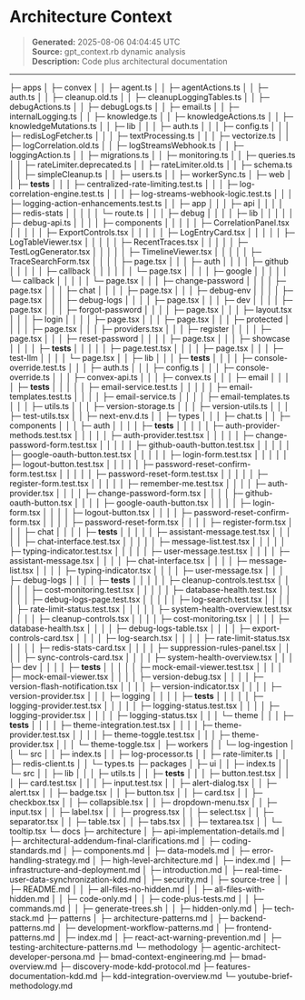 # Architecture Context

> **Generated:** 2025-08-06 04:04:45 UTC  
> **Source:** gpt_context.rb dynamic analysis  
> **Description:** Code plus architectural documentation

---

├─ apps
│ ├─ convex
│ │ ├─ agent.ts
│ │ ├─ agentActions.ts
│ │ ├─ auth.ts
│ │ ├─ cleanup.old.ts
│ │ ├─ cleanupLoggingTables.ts
│ │ ├─ debugActions.ts
│ │ ├─ debugLogs.ts
│ │ ├─ email.ts
│ │ ├─ internalLogging.ts
│ │ ├─ knowledge.ts
│ │ ├─ knowledgeActions.ts
│ │ ├─ knowledgeMutations.ts
│ │ ├─ lib
│ │ │ ├─ auth.ts
│ │ │ ├─ config.ts
│ │ │ ├─ redisLogFetcher.ts
│ │ │ ├─ textProcessing.ts
│ │ │ ├─ vectorize.ts
│ │ ├─ logCorrelation.old.ts
│ │ ├─ logStreamsWebhook.ts
│ │ ├─ loggingAction.ts
│ │ ├─ migrations.ts
│ │ ├─ monitoring.ts
│ │ ├─ queries.ts
│ │ ├─ rateLimiter.deprecated.ts
│ │ ├─ rateLimiter.old.ts
│ │ ├─ schema.ts
│ │ ├─ simpleCleanup.ts
│ │ ├─ users.ts
│ │ ├─ workerSync.ts
│ ├─ web
│ │ ├─ **tests**
│ │ │ ├─ centralized-rate-limiting.test.ts
│ │ │ ├─ log-correlation-engine.test.ts
│ │ │ ├─ log-streams-webhook-logic.test.ts
│ │ │ ├─ logging-action-enhancements.test.ts
│ │ ├─ app
│ │ │ ├─ api
│ │ │ │ ├─ redis-stats
│ │ │ │ │ └─ route.ts
│ │ │ ├─ debug
│ │ │ │ ├─ lib
│ │ │ │ │ ├─ debug-api.ts
│ │ │ │ ├─ components
│ │ │ │ │ ├─ CorrelationPanel.tsx
│ │ │ │ │ ├─ ExportControls.tsx
│ │ │ │ │ ├─ LogEntryCard.tsx
│ │ │ │ │ ├─ LogTableViewer.tsx
│ │ │ │ │ ├─ RecentTraces.tsx
│ │ │ │ │ ├─ TestLogGenerator.tsx
│ │ │ │ │ ├─ TimelineViewer.tsx
│ │ │ │ │ ├─ TraceSearchForm.tsx
│ │ │ │ ├─ page.tsx
│ │ │ ├─ auth
│ │ │ │ ├─ github
│ │ │ │ │ ├─ callback
│ │ │ │ │ │ └─ page.tsx
│ │ │ │ ├─ google
│ │ │ │ │ └─ callback
│ │ │ │ │ └─ page.tsx
│ │ │ ├─ change-password
│ │ │ │ ├─ page.tsx
│ │ │ ├─ chat
│ │ │ │ ├─ page.tsx
│ │ │ ├─ debug-env
│ │ │ │ ├─ page.tsx
│ │ │ ├─ debug-logs
│ │ │ │ ├─ page.tsx
│ │ │ ├─ dev
│ │ │ │ ├─ page.tsx
│ │ │ ├─ forgot-password
│ │ │ │ ├─ page.tsx
│ │ │ ├─ layout.tsx
│ │ │ ├─ login
│ │ │ │ ├─ page.tsx
│ │ │ ├─ page.tsx
│ │ │ ├─ protected
│ │ │ │ ├─ page.tsx
│ │ │ ├─ providers.tsx
│ │ │ ├─ register
│ │ │ │ ├─ page.tsx
│ │ │ ├─ reset-password
│ │ │ │ ├─ page.tsx
│ │ │ ├─ showcase
│ │ │ │ ├─ **tests**
│ │ │ │ │ ├─ page.test.tsx
│ │ │ │ ├─ page.tsx
│ │ │ ├─ test-llm
│ │ │ │ └─ page.tsx
│ │ ├─ lib
│ │ │ ├─ **tests**
│ │ │ │ ├─ console-override.test.ts
│ │ │ ├─ auth.ts
│ │ │ ├─ config.ts
│ │ │ ├─ console-override.ts
│ │ │ ├─ convex-api.ts
│ │ │ ├─ convex.ts
│ │ │ ├─ email
│ │ │ │ ├─ **tests**
│ │ │ │ │ ├─ email-service.test.ts
│ │ │ │ │ ├─ email-templates.test.ts
│ │ │ │ ├─ email-service.ts
│ │ │ │ ├─ email-templates.ts
│ │ │ ├─ utils.ts
│ │ │ ├─ version-storage.ts
│ │ │ ├─ version-utils.ts
│ │ │ ├─ test-utils.tsx
│ │ ├─ next-env.d.ts
│ │ ├─ types
│ │ │ ├─ chat.ts
│ │ ├─ components
│ │ │ ├─ auth
│ │ │ │ ├─ **tests**
│ │ │ │ │ ├─ auth-provider-methods.test.tsx
│ │ │ │ │ ├─ auth-provider.test.tsx
│ │ │ │ │ ├─ change-password-form.test.tsx
│ │ │ │ │ ├─ github-oauth-button.test.tsx
│ │ │ │ │ ├─ google-oauth-button.test.tsx
│ │ │ │ │ ├─ login-form.test.tsx
│ │ │ │ │ ├─ logout-button.test.tsx
│ │ │ │ │ ├─ password-reset-confirm-form.test.tsx
│ │ │ │ │ ├─ password-reset-form.test.tsx
│ │ │ │ │ ├─ register-form.test.tsx
│ │ │ │ │ ├─ remember-me.test.tsx
│ │ │ │ ├─ auth-provider.tsx
│ │ │ │ ├─ change-password-form.tsx
│ │ │ │ ├─ github-oauth-button.tsx
│ │ │ │ ├─ google-oauth-button.tsx
│ │ │ │ ├─ login-form.tsx
│ │ │ │ ├─ logout-button.tsx
│ │ │ │ ├─ password-reset-confirm-form.tsx
│ │ │ │ ├─ password-reset-form.tsx
│ │ │ │ ├─ register-form.tsx
│ │ │ ├─ chat
│ │ │ │ ├─ **tests**
│ │ │ │ │ ├─ assistant-message.test.tsx
│ │ │ │ │ ├─ chat-interface.test.tsx
│ │ │ │ │ ├─ message-list.test.tsx
│ │ │ │ │ ├─ typing-indicator.test.tsx
│ │ │ │ │ ├─ user-message.test.tsx
│ │ │ │ ├─ assistant-message.tsx
│ │ │ │ ├─ chat-interface.tsx
│ │ │ │ ├─ message-list.tsx
│ │ │ │ ├─ typing-indicator.tsx
│ │ │ │ ├─ user-message.tsx
│ │ │ ├─ debug-logs
│ │ │ │ ├─ **tests**
│ │ │ │ │ ├─ cleanup-controls.test.tsx
│ │ │ │ │ ├─ cost-monitoring.test.tsx
│ │ │ │ │ ├─ database-health.test.tsx
│ │ │ │ │ ├─ debug-logs-page.test.tsx
│ │ │ │ │ ├─ log-search.test.tsx
│ │ │ │ │ ├─ rate-limit-status.test.tsx
│ │ │ │ │ ├─ system-health-overview.test.tsx
│ │ │ │ ├─ cleanup-controls.tsx
│ │ │ │ ├─ cost-monitoring.tsx
│ │ │ │ ├─ database-health.tsx
│ │ │ │ ├─ debug-logs-table.tsx
│ │ │ │ ├─ export-controls-card.tsx
│ │ │ │ ├─ log-search.tsx
│ │ │ │ ├─ rate-limit-status.tsx
│ │ │ │ ├─ redis-stats-card.tsx
│ │ │ │ ├─ suppression-rules-panel.tsx
│ │ │ │ ├─ sync-controls-card.tsx
│ │ │ │ ├─ system-health-overview.tsx
│ │ │ ├─ dev
│ │ │ │ ├─ **tests**
│ │ │ │ │ ├─ mock-email-viewer.test.tsx
│ │ │ │ ├─ mock-email-viewer.tsx
│ │ │ │ ├─ version-debug.tsx
│ │ │ │ ├─ version-flash-notification.tsx
│ │ │ │ ├─ version-indicator.tsx
│ │ │ │ ├─ version-provider.tsx
│ │ │ ├─ logging
│ │ │ │ ├─ **tests**
│ │ │ │ │ ├─ logging-provider.test.tsx
│ │ │ │ │ ├─ logging-status.test.tsx
│ │ │ │ ├─ logging-provider.tsx
│ │ │ │ ├─ logging-status.tsx
│ │ │ └─ theme
│ │ │ ├─ **tests**
│ │ │ │ ├─ theme-integration.test.tsx
│ │ │ │ ├─ theme-provider.test.tsx
│ │ │ │ ├─ theme-toggle.test.tsx
│ │ │ ├─ theme-provider.tsx
│ │ │ └─ theme-toggle.tsx
│ ├─ workers
│ │ └─ log-ingestion
│ │ └─ src
│ │ ├─ index.ts
│ │ ├─ log-processor.ts
│ │ ├─ rate-limiter.ts
│ │ ├─ redis-client.ts
│ │ └─ types.ts
├─ packages
│ ├─ ui
│ │ ├─ index.ts
│ │ └─ src
│ │ ├─ lib
│ │ │ ├─ utils.ts
│ │ ├─ **tests**
│ │ │ ├─ button.test.tsx
│ │ │ ├─ card.test.tsx
│ │ │ ├─ input.test.tsx
│ │ ├─ alert-dialog.tsx
│ │ ├─ alert.tsx
│ │ ├─ badge.tsx
│ │ ├─ button.tsx
│ │ ├─ card.tsx
│ │ ├─ checkbox.tsx
│ │ ├─ collapsible.tsx
│ │ ├─ dropdown-menu.tsx
│ │ ├─ input.tsx
│ │ ├─ label.tsx
│ │ ├─ progress.tsx
│ │ ├─ select.tsx
│ │ ├─ separator.tsx
│ │ ├─ table.tsx
│ │ ├─ tabs.tsx
│ │ ├─ textarea.tsx
│ │ └─ tooltip.tsx
└─ docs
├─ architecture
│ ├─ api-implementation-details.md
│ ├─ architectural-addendum-final-clarifications.md
│ ├─ coding-standards.md
│ ├─ components.md
│ ├─ data-models.md
│ ├─ error-handling-strategy.md
│ ├─ high-level-architecture.md
│ ├─ index.md
│ ├─ infrastructure-and-deployment.md
│ ├─ introduction.md
│ ├─ real-time-user-data-synchronization-kdd.md
│ ├─ security.md
│ ├─ source-tree
│ │ ├─ README.md
│ │ ├─ all-files-no-hidden.md
│ │ ├─ all-files-with-hidden.md
│ │ ├─ code-only.md
│ │ ├─ code-plus-tests.md
│ │ ├─ commands.md
│ │ ├─ generate-trees.sh
│ │ ├─ hidden-only.md
│ ├─ tech-stack.md
├─ patterns
│ ├─ architecture-patterns.md
│ ├─ backend-patterns.md
│ ├─ development-workflow-patterns.md
│ ├─ frontend-patterns.md
│ ├─ index.md
│ ├─ react-act-warning-prevention.md
│ ├─ testing-architecture-patterns.md
└─ methodology
├─ agentic-architect-developer-persona.md
├─ bmad-context-engineering.md
├─ bmad-overview.md
├─ discovery-mode-kdd-protocol.md
├─ features-documentation-kdd.md
├─ kdd-integration-overview.md
└─ youtube-brief-methodology.md
